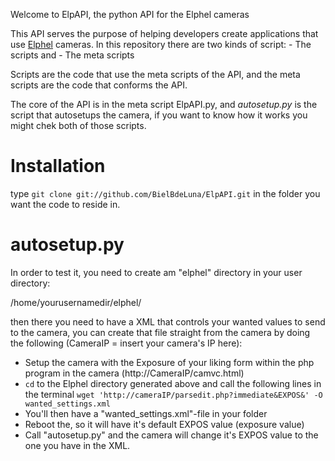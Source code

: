 Welcome to ElpAPI, the python API for the Elphel cameras

This API serves the purpose of helping developers create applications that use [Elphel](http://elphel.com/) cameras.
In this repository there are two kinds of script:
	- The scripts and
	- The meta scripts

Scripts are the code that use the meta scripts of the API, and the meta scripts are the code that conforms the API.

The core of the API is in the meta script ElpAPI.py, and *autosetup.py* is the script that autosetups the camera,
if you want to know how it works you might chek both of those scripts.

# Installation
type `git clone git://github.com/BielBdeLuna/ElpAPI.git` in the folder you want the code to reside in.


# autosetup.py
In order to test it, you need to create am "elphel" directory in your user directory:

/home/yourusernamedir/elphel/

then there you need to have a XML that controls your wanted values to send to the camera, 
you can create that file straight from the camera by doing the following (CameraIP = insert your camera's IP here):

* Setup the camera with the Exposure of your liking form within the php program in the camera (http://CameraIP/camvc.html)
* `cd` to the Elphel directory generated above and call the following lines in the terminal `wget 'http://cameraIP/parsedit.php?immediate&EXPOS&' -O wanted_settings.xml`
* You'll then have a "wanted_settings.xml"-file in your folder
* Reboot the, so it will have it's default EXPOS value (exposure value)
* Call "autosetup.py" and the camera will change it's EXPOS value to the one you have in the XML.
